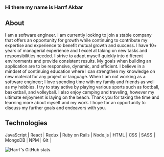 ### Hi there my name is Harrf Akbar 

## About 

I am a software engineer. I am currently looking to join a stable company that offers an opportunity for growth while continuing to contribute my expertise and experience to benefit mutual growth and success. I have 10+ years of managerial experience and I excel at taking on new tasks and responsibilities needed. I strive to adapt myself quickly into different environments and provide consistent results. My goals when building an application are to be responsive, dynamic, and efficient. I believe in a mindset of continuing education where I can strengthen my knowledge on new material for any project or language. When I am not working as a software engineer; I love spending time with my family and friends as well as my hobbies. I try to stay active by playing various sports such as football, basketball, and volleyball. I also enjoy camping and traveling, however my ultimate enjoyment is laying on the beach. Thank you for taking the time and learning more about myself and my work. I hope for an opportunity to discuss my further goals and endeavors with you.

## Technologies

JavaScript | React | Redux | Ruby on Rails | Node.js | HTML | CSS | SASS | MongoDB | NPM | Git |

![Harrf's GitHub stats](https://github-readme-stats.vercel.app/api?username=harrf815&show_icons=true&theme=dark&text_color=#1b242f)

